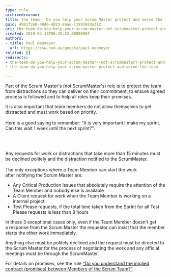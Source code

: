 ```yaml
---
type: rule
archivedreason: 
title: The Team - Do you help your Scrum Master protect and serve The Team?
guid: 4981f2e8-4846-4d23-8aae-c1992683a312
uri: the-team-do-you-help-your-scrum-master-not-scrummaster-protect-and-serve-the-team
created: 2010-04-14T06:39:22.0000000Z
authors:
- title: Paul Neumeyer
  url: https://ssw.com.au/people/paul-neumeyer
related: []
redirects:
- the-team-do-you-help-your-scrum-master-(not-scrummaster)-protect-and-serve-the-team
- the-team-do-you-help-your-scrum-master-protect-and-serve-the-team

---
```




  <p>Part of the&#160;Scrum Master's (not ScrumMaster's) role is to protect the team from distractions so they can deliver on their commitment, to ensure agreed process is followed and to help all roles keep their promises.&#160;&#160;</p>
<p>It is&#160;also important that team members&#160;do not allow themselves to get distracted&#160;and must work&#160;based on priority. <br>
<br>
Here is a good saying to remember&#58; &quot;It is very important I make my sprint. Can this wait 1 week until the next sprint?&quot;.</p>

<br><excerpt class='endintro'></excerpt><br>

  <p>Any requests for work or distractions that take more than&#160;15&#160;minutes must be declined politely and the distraction notified to the ScrumMaster.&#160; <br>
<br>
The only exceptions where a Team Member&#160;can start the work after&#160;notifying the Scrum Master are&#58;</p>
<ul>
    <li>Any Critical&#160;Production Issues&#160;that absolutely require the attention of&#160;the Team Member and nobody else is available </li>
    <li>A&#160;Client request for work&#160;when the Team Member is working on a internal project </li>
    <li>Test Please requests,&#160;if&#160;the total&#160;time taken from the Sprint for all Test Please requests is less than 8 hours </li>
</ul>
<p>In these&#160;3 exceptional&#160;cases only, even if the&#160;Team Member doesn't get a&#160;response from the Scrum Master&#160;the requestor can insist that the member starts the other work immediately.</p>
<p>Anything else must be politely&#160;declined and the request must be directed to the Scrum Master for the&#160;process of negotiating the&#160;work and&#160;any official meetings must be through the ScrumMaster.</p>
<p>For details on promises, see the rule <a shape="rect" href="/Management/RulesToBetterScrumUsingTFS/Pages/ContractBetweenMembersOfScrumTeams.aspx">“Do you understand the implied contract (promises) between Members of the Scrum Team?”</a></p>



